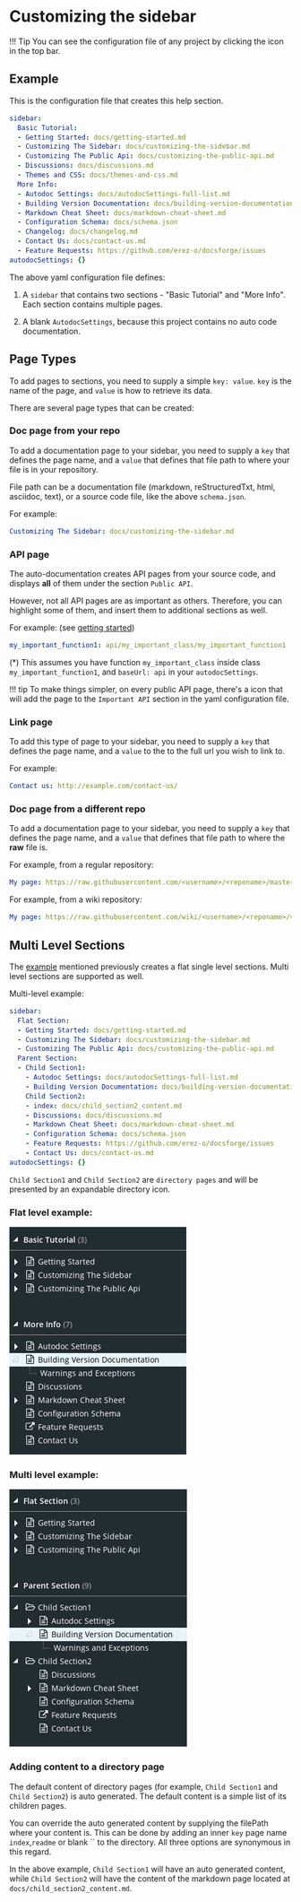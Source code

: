 Customizing the sidebar
=======================

!!! Tip
    You can see the configuration file of any project by clicking the <code><i class="fa fa-wrench"></i></code> icon in the top bar.

Example
-------
This is the configuration file that creates this help section. 

```yaml
sidebar:
  Basic Tutorial:
  - Getting Started: docs/getting-started.md
  - Customizing The Sidebar: docs/customizing-the-sidebar.md
  - Customizing The Public Api: docs/customizing-the-public-api.md
  - Discussions: docs/discussions.md
  - Themes and CSS: docs/themes-and-css.md
  More Info:
  - Autodoc Settings: docs/autodocSettings-full-list.md
  - Building Version Documentation: docs/building-version-documentation.md
  - Markdown Cheat Sheet: docs/markdown-cheat-sheet.md
  - Configuration Schema: docs/schema.json
  - Changelog: docs/changelog.md
  - Contact Us: docs/contact-us.md
  - Feature Requests: https://github.com/erez-o/docsforge/issues
autodocSettings: {}
```

The above yaml configuration file defines:

1.  A `sidebar` that contains two sections - "Basic Tutorial" and "More Info". Each section contains multiple pages.

2.  A blank `AutodocSettings`, because this project contains no auto code documentation.


Page Types
----------
To add pages to sections, you need to supply a simple `key: value`. `key` is the name of the page, and `value` is how to retrieve its data.

There are several page types that can be created:

### Doc page from your repo

To add a documentation page to your sidebar, you need to supply a `key` that defines the page name, and a `value` that defines that file path to where your file is in your repository.

File path can be a documentation file (markdown, reStructuredTxt, html, asciidoc, text), or a source code file, like the above `schema.json`.

For example:

```yaml
Customizing The Sidebar: docs/customizing-the-sidebar.md
```


### API page

The auto-documentation creates API pages from your source code, and displays **all** of them under the section `Public API`.
 
However, not all API pages are as important as others. Therefore, you can highlight some of them, and insert them to additional sections as well.

For example: (see [getting started](https://docsforge.com/getting_started/#configuration-file))

```yaml
my_important_function1: api/my_important_class/my_important_function1
```

(*) This assumes you have function `my_important_class` inside class `my_important_function1`, and `baseUrl: api` in your `autodocSettings`.

!!! tip
    To make things simpler, on every public API page, there's a <code><i class="fa fa-star-o"></i></code> icon that will add the page to the `Important API` section in the yaml configuration file.

### Link page

To add this type of page to your sidebar, you need to supply a `key` that defines the page name, and a `value` to the to the full url you wish to link to. 

For example: 

```yaml
Contact us: http://example.com/contact-us/
```
        
### Doc page from a different repo

To add a documentation page to your sidebar, you need to supply a `key` that defines the page name, and a `value` that defines that file path to where the **raw** file is.

For example, from a regular repository:
    
```yaml
My page: https://raw.githubusercontent.com/<username>/<reponame>/master/<filename>.md
```
    
For example, from a wiki repository:
    
```yaml
My page: https://raw.githubusercontent.com/wiki/<username>/<reponame>/<filename>.md
```
        
        
Multi Level Sections
--------------------

The [example](#example) mentioned previously creates a flat single level sections. Multi level sections are supported as well.

Multi-level example:

```yaml
sidebar:
  Flat Section:
  - Getting Started: docs/getting-started.md
  - Customizing The Sidebar: docs/customizing-the-sidebar.md
  - Customizing The Public Api: docs/customizing-the-public-api.md
  Parent Section:
  - Child Section1:
    - Autodoc Settings: docs/autodocSettings-full-list.md
    - Building Version Documentation: docs/building-version-documentation.md
    Child Section2:
    - index: docs/child_section2_content.md
    - Discussions: docs/discussions.md
    - Markdown Cheat Sheet: docs/markdown-cheat-sheet.md
    - Configuration Schema: docs/schema.json
    - Feature Requests: https://github.com/erez-o/docsforge/issues
    - Contact Us: docs/contact-us.md
autodocSettings: {}
```

`Child Section1` and `Child Section2` are `directory pages` and will be presented by an expandable directory icon.


### Flat level example:

![Flat level example](https://raw.githubusercontent.com/erez-o/docsforge/master/images/docs-single_level_sidebar.png)

### Multi level example:

![Multi level example](https://raw.githubusercontent.com/erez-o/docsforge/master/images/docs-multi_level_sidebar.png)

### Adding content to a directory page

The default content of directory pages (for example, `Child Section1` and `Child Section2`) is auto generated. The default content is a simple list of its children pages. 

You can override the auto generated content by supplying the filePath where your content is. This can be done by adding an inner `key` page name `index`,`readme` or blank `` to the directory. All three options are synonymous in this regard.

In the above example, `Child Section1` will have an auto generated content, while `Child Section2` will have the content of the markdown page located at `docs/child_section2_content.md`.